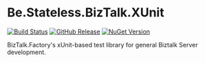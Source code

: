 # Be.Stateless.BizTalk.XUnit

[![Build Status](https://dev.azure.com/icraftsoftware/be.stateless/_apis/build/status/Be.Stateless.BizTalk.XUnit%20Manual%20Release?branchName=master)](https://dev.azure.com/icraftsoftware/be.stateless/_build/latest?definitionId=666&branchName=master)
[![GitHub Release](https://img.shields.io/github/v/release/icraftsoftware/Be.Stateless.BizTalk.XUnit)](https://github.com/icraftsoftware/Be.Stateless.BizTalk.XUnit/releases/latest)
[![NuGet Version](https://img.shields.io/nuget/v/Be.Stateless.BizTalk.XUnit.svg?style=flat)](https://www.nuget.org/packages/Be.Stateless.BizTalk.XUnit/)

BizTalk.Factory's xUnit-based test library for general Biztalk Server development.
